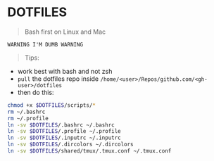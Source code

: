 # DOTFILES

> Bash first on Linux and Mac

`WARNING I'M DUMB WARNING`

> Tips: 
- work best with bash and not zsh
- `pull` the dotfiles repo inside `/home/<user>/Repos/github.com/<gh-user>/dotfiles`
- then do this:

```sh
chmod +x $DOTFILES/scripts/*
rm ~/.bashrc
rm ~/.profile
ln -sv $DOTFILES/.bashrc ~/.bashrc
ln -sv $DOTFILES/.profile ~/.profile
ln -sv $DOTFILES/.inputrc ~/.inputrc
ln -sv $DOTFILES/.dircolors ~/.dircolors
ln -sv $DOTFILES/shared/tmux/.tmux.conf ~/.tmux.conf
```
